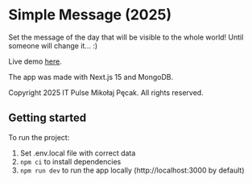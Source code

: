 # Simple Message (2025)

Set the message of the day that will be visible to the whole world! Until someone will change it... :)

Live demo [here](https://simple-message-itpulse.vercel.app).

The app was made with Next.js 15 and MongoDB.

Copyright 2025 IT Pulse Mikołaj Pęcak. All rights reserved.

## Getting started
To run the project:
1. Set .env.local file with correct data
2. `npm ci` to install dependencies
3. `npm run dev` to run the app locally (http://localhost:3000 by default)
